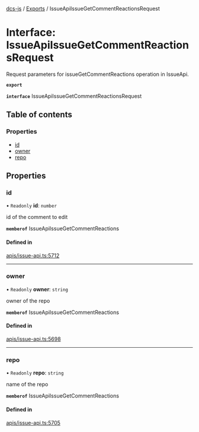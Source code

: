 [dcs-js](../README.md) / [Exports](../modules.md) / IssueApiIssueGetCommentReactionsRequest

# Interface: IssueApiIssueGetCommentReactionsRequest

Request parameters for issueGetCommentReactions operation in IssueApi.

**`export`**

**`interface`** IssueApiIssueGetCommentReactionsRequest

## Table of contents

### Properties

- [id](IssueApiIssueGetCommentReactionsRequest.md#id)
- [owner](IssueApiIssueGetCommentReactionsRequest.md#owner)
- [repo](IssueApiIssueGetCommentReactionsRequest.md#repo)

## Properties

### <a id="id" name="id"></a> id

• `Readonly` **id**: `number`

id of the comment to edit

**`memberof`** IssueApiIssueGetCommentReactions

#### Defined in

[apis/issue-api.ts:5712](https://github.com/unfoldingWord/dcs-js/blob/b29eb7a/apis/issue-api.ts#L5712)

___

### <a id="owner" name="owner"></a> owner

• `Readonly` **owner**: `string`

owner of the repo

**`memberof`** IssueApiIssueGetCommentReactions

#### Defined in

[apis/issue-api.ts:5698](https://github.com/unfoldingWord/dcs-js/blob/b29eb7a/apis/issue-api.ts#L5698)

___

### <a id="repo" name="repo"></a> repo

• `Readonly` **repo**: `string`

name of the repo

**`memberof`** IssueApiIssueGetCommentReactions

#### Defined in

[apis/issue-api.ts:5705](https://github.com/unfoldingWord/dcs-js/blob/b29eb7a/apis/issue-api.ts#L5705)
